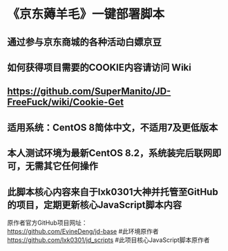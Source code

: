 # 《京东薅羊毛》一键部署脚本
## 通过参与京东商城的各种活动白嫖京豆
## 如何获得项目需要的COOKIE内容请访问 Wiki 
## https://github.com/SuperManito/JD-FreeFuck/wiki/Cookie-Get
## 适用系统：CentOS 8简体中文，不适用7及更低版本
## 本人测试环境为最新CentOS 8.2，系统装完后联网即可，无需其它任何操作
## 此脚本核心内容来自于lxk0301大神并托管至GitHub的项目，定期更新核心JavaScript脚本内容
原作者官方GitHub项目网址：\
https://github.com/EvineDeng/jd-base        #此环境原作者\
https://github.com/lxk0301/jd_scripts  #此项目核心JavaScript脚本原作者
